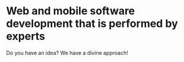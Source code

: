 # Web and mobile software development that is performed by experts
Do you have an idea? We have a divine approach!